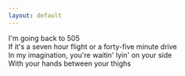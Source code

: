 ```yaml
---
layout: default
---
```

I'm going back to 505  
If it's a seven hour flight or a forty-five minute drive  
In my imagination, you're waitin' lyin' on your side  
With your hands between your thighs
